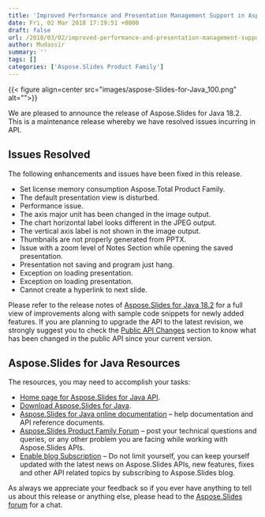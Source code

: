 ```yaml
---
title: 'Improved Performance and Presentation Management Support in Aspose.Slides'
date: Fri, 02 Mar 2018 17:19:51 +0000
draft: false
url: /2018/03/02/improved-performance-and-presentation-management-support-in-aspose.slides/
author: Mudassir
summary: ''
tags: []
categories: ['Aspose.Slides Product Family']
---
```




{{< figure align=center src="images/aspose-Slides-for-Java_100.png" alt="">}}


  
We are pleased to announce the release of Aspose.Slides for Java 18.2. This is a maintenance release whereby we have resolved issues incurring in API.

## Issues Resolved

The following enhancements and issues have been fixed in this release.

*   Set license memory consumption Aspose.Total Product Family.
*   The default presentation view is disturbed.
*   Performance issue.
*   The axis major unit has been changed in the image output.
*   The chart horizontal label looks different in the JPEG output.
*   The vertical axis label is not shown in the image output.
*   Thumbnails are not properly generated from PPTX.
*   Issue with a zoom level of Notes Section while opening the saved presentation.
*   Presentation not saving and program just hang.
*   Exception on loading presentation.
*   Exception on loading presentation.
*   Cannot create a hyperlink to next slide.

Please refer to the release notes of [Aspose.Slides for Java 18.2][1] for a full view of improvements along with sample code snippets for newly added features. If you are planning to upgrade the API to the latest revision, we strongly suggest you to check the [Public API Changes][2] section to know what has been changed in the public API since your current version.

## Aspose.Slides for Java Resources

The resources, you may need to accomplish your tasks:

*   [Home page for Aspose.Slides for Java API][3].
*   [Download Aspose.Slides for Java][4].
*   [Aspose.Slides for Java online documentation][5] – help documentation and API reference documents.
*   [Aspose.Slides Product Family Forum][6] – post your technical questions and queries, or any other problem you are facing while working with Aspose.Slides APIs.
*   [Enable blog Subscription][7] – Do not limit yourself, you can keep yourself updated with the latest news on Aspose.Slides APIs, new features, fixes and other API related topics by subscribing to Aspose.Slides blog.

As always we appreciate your feedback so if you ever have anything to tell us about this release or anything else, please head to the [Aspose.Slides forum][8] for a chat.




[1]: https://docs.aspose.com/display/slidesjava/Aspose.Slides+for+Java+18.2+Release+Notes
[2]: https://docs.aspose.com/display/slidesjava/Aspose.Slides+for+Java+18.2+Release+Notes
[3]: https://products.aspose.com/slides/java
[4]: http://maven.aspose.com/repository/simple/ext-release-local/com/aspose/aspose-slides/18.2/
[5]: https://docs.aspose.com/display/slidesjava/Home
[6]: https://forum.aspose.com/c/slides
[7]: https://blog.aspose.com/category/aspose-products/aspose-slides-product-family/
[8]: https://forum.aspose.com/c/slides




